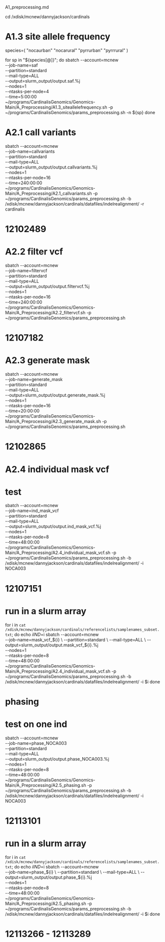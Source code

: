 A1_preprocessing.md

cd /xdisk/mcnew/dannyjackson/cardinals

# A1.3 site allele frequency
species=( "nocaurban" "nocarural" "pyrrurban" "pyrrrural" )

for sp in "${species[@]}"; do
    sbatch --account=mcnew \
    --job-name=saf \
    --partition=standard \
    --mail-type=ALL \
    --output=slurm_output/output.saf.%j \
    --nodes=1 \
    --ntasks-per-node=4 \
    --time=5:00:00 \
    ~/programs/CardinalisGenomics/Genomics-Main/A_Preprocessing/A1.3_siteallelefrequency.sh -p ~/programs/CardinalisGenomics/params_preprocessing.sh -n ${sp}
done

# A2.1 call variants
sbatch --account=mcnew \
--job-name=callvariants \
--partition=standard \
--mail-type=ALL \
--output=slurm_output/output.callvariants.%j \
--nodes=1 \
--ntasks-per-node=16 \
--time=240:00:00 \
~/programs/CardinalisGenomics/Genomics-Main/A_Preprocessing/A2.1_callvariants.sh -p ~/programs/CardinalisGenomics/params_preprocessing.sh -b /xdisk/mcnew/dannyjackson/cardinals/datafiles/indelrealignment/ -r cardinalis
# 12102489

# A2.2 filter vcf
sbatch --account=mcnew \
--job-name=filtervcf \
--partition=standard \
--mail-type=ALL \
--output=slurm_output/output.filtervcf.%j \
--nodes=1 \
--ntasks-per-node=16 \
--time=240:00:00 \
~/programs/CardinalisGenomics/Genomics-Main/A_Preprocessing/A2.2_filtervcf.sh -p ~/programs/CardinalisGenomics/params_preprocessing.sh 
# 12107182

# A2.3 generate mask
sbatch --account=mcnew \
--job-name=generate_mask \
--partition=standard \
--mail-type=ALL \
--output=slurm_output/output.generate_mask.%j \
--nodes=1 \
--ntasks-per-node=16 \
--time=20:00:00 \
~/programs/CardinalisGenomics/Genomics-Main/A_Preprocessing/A2.3_generate_mask.sh -p ~/programs/CardinalisGenomics/params_preprocessing.sh
# 12102865


# A2.4 individual mask vcf 
# test
sbatch --account=mcnew \
--job-name=ind_mask_vcf \
--partition=standard \
--mail-type=ALL \
--output=slurm_output/output.ind_mask_vcf.%j \
--nodes=1 \
--ntasks-per-node=8 \
--time=48:00:00 \
~/programs/CardinalisGenomics/Genomics-Main/A_Preprocessing/A2.4_individual_mask_vcf.sh -p ~/programs/CardinalisGenomics/params_preprocessing.sh -b /xdisk/mcnew/dannyjackson/cardinals/datafiles/indelrealignment/ -i NOCA003
# 12107151

# run in a slurm array
for i in `cat /xdisk/mcnew/dannyjackson/cardinals/referencelists/samplenames_subset.txt`;
	do echo $i
	IND=$i
    sbatch --account=mcnew \
    --job-name=mask_vcf_${i} \
    --partition=standard \
    --mail-type=ALL \
    --output=slurm_output/output.mask_vcf_${i}.%j \
    --nodes=1 \
    --ntasks-per-node=8 \
    --time=48:00:00 \
    ~/programs/CardinalisGenomics/Genomics-Main/A_Preprocessing/A2.4_individual_mask_vcf.sh -p ~/programs/CardinalisGenomics/params_preprocessing.sh -b /xdisk/mcnew/dannyjackson/cardinals/datafiles/indelrealignment/ -i $i
done


# phasing

# test on one ind
sbatch --account=mcnew \
--job-name=phase_NOCA003 \
--partition=standard \
--mail-type=ALL \
--output=slurm_output/output.phase_NOCA003.%j \
--nodes=1 \
--ntasks-per-node=8 \
--time=48:00:00 \
~/programs/CardinalisGenomics/Genomics-Main/A_Preprocessing/A2.5_phasing.sh -p ~/programs/CardinalisGenomics/params_preprocessing.sh -b /xdisk/mcnew/dannyjackson/cardinals/datafiles/indelrealignment/ -i NOCA003
# 12113101

# run in a slurm array
for i in `cat /xdisk/mcnew/dannyjackson/cardinals/referencelists/samplenames_subset.txt`;
	do echo $i
	IND=$i
    sbatch --account=mcnew \
    --job-name=phase_${i} \
    --partition=standard \
    --mail-type=ALL \
    --output=slurm_output/output.phase_${i}.%j \
    --nodes=1 \
    --ntasks-per-node=8 \
    --time=48:00:00 \
    ~/programs/CardinalisGenomics/Genomics-Main/A_Preprocessing/A2.5_phasing.sh -p ~/programs/CardinalisGenomics/params_preprocessing.sh -b /xdisk/mcnew/dannyjackson/cardinals/datafiles/indelrealignment/ -i $i
done

# 12113266 - 12113289